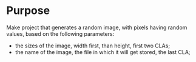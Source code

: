 # Purpose
Make project that generates a random image, with pixels having random values, based on the following parameters:
- the sizes of the image, width first, than height, first two CLAs;
- the name of the image, the file in which it will get stored, the last CLA;
